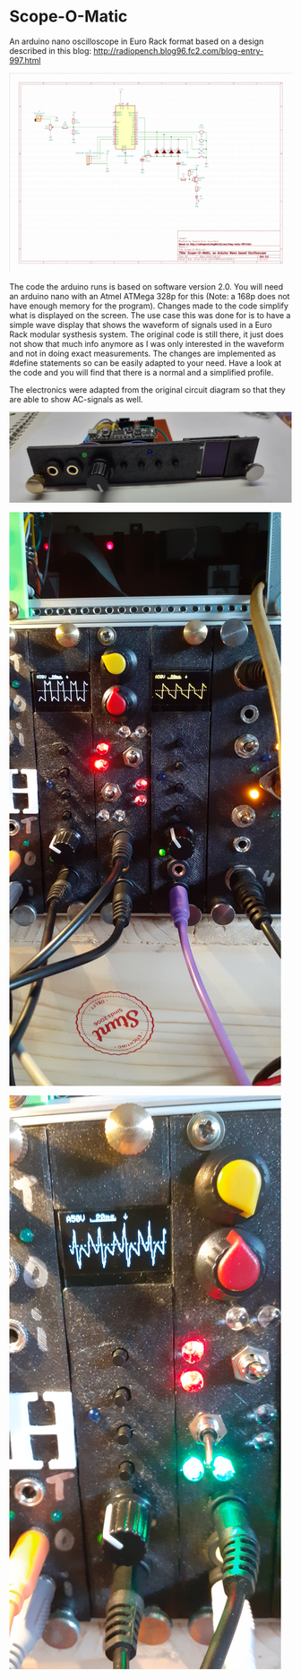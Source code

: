 # Scope-O-Matic

An arduino nano oscilloscope in Euro Rack format based on a design described in this blog: http://radiopench.blog96.fc2.com/blog-entry-997.html

![Scope-O-Matic oscilloscope](Scope-O-Matic_v0.1.png)

The code the arduino runs is based on software version 2.0. You will need an arduino nano with an Atmel ATMega 328p for this (Note: a 168p does not have enough memory for the program). Changes made to the code simplify what is displayed on the screen. The use case this was done for is to have a simple wave display that shows the waveform of signals used in a Euro Rack modular systhesis system. The original code is still there, it just does not show that much info anymore as I was only interested in the waveform and not in doing exact measurements. The changes are implemented as #define statements so can be easily adapted to your need. Have a look at the code and you will find that there is a normal and a simplified profile.

The electronics were adapted from the original circuit diagram so that they are able to show AC-signals as well.


![Scope-O-Matic Euro Rack](pictures/20200804_174836.jpg)

![Scope-O-Matic Euro Rack](pictures/20200807_170215.jpg)

![Scope-O-Matic Euro Rack](pictures/20200807_165817.jpg)
